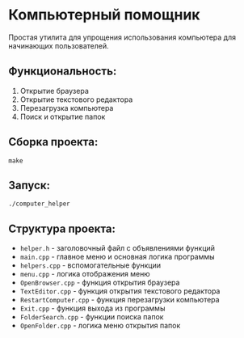 # Компьютерный помощник

Простая утилита для упрощения использования компьютера для начинающих пользователей.

## Функциональность:

1. Открытие браузера
2. Открытие текстового редактора
3. Перезагрузка компьютера
4. Поиск и открытие папок

## Сборка проекта:

```
make
```

## Запуск:

```
./computer_helper
```

## Структура проекта:

- `helper.h` - заголовочный файл с объявлениями функций
- `main.cpp` - главное меню и основная логика программы
- `helpers.cpp` - вспомогательные функции
- `menu.cpp` - логика отображения меню
- `OpenBrowser.cpp` - функция открытия браузера
- `TextEditor.cpp` - функция открытия текстового редактора
- `RestartComputer.cpp` - функция перезагрузки компьютера
- `Exit.cpp` - функция выхода из программы
- `FolderSearch.cpp` - функции поиска папок
- `OpenFolder.cpp` - логика меню открытия папок
